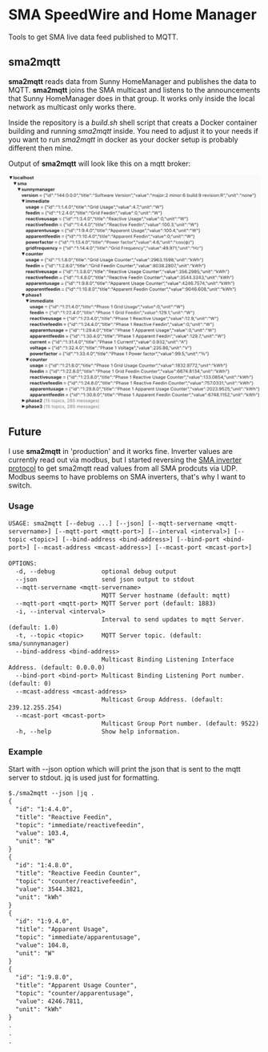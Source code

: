 # SMA SpeedWire and Home Manager

Tools to get SMA live data feed published to MQTT.

## sma2mqtt

__sma2mqtt__ reads data from Sunny HomeManager and publishes the data to MQTT.
__sma2mqtt__ joins the SMA multicast and listens to the announcements that Sunny HomeManager does in that group. It works only inside the local network as multicast only works there.

Inside the repository is a *build.sh* shell script that creats a Docker container building and running *sma2mqtt* inside. You need to adjust it to your needs if you want to run *sma2mqtt* in docker as your docker setup is probably different then mine.

Output of __sma2mqtt__ will look like this on a mqtt broker:

![SunnyManager mqtt example](Images/sunnymanager.mqtt.png)


## Future

I use __sma2mqtt__ in 'production' and it works fine. Inverter values are currently read out via modbus, but I started reversing the [SMA inverter protocol](SMA%20Protocol.md) to get sma2mqtt read values from all SMA prodcuts via UDP. Modbus seems to have problems on SMA inverters, that's why I want to switch.

### Usage


```
USAGE: sma2mqtt [--debug ...] [--json] [--mqtt-servername <mqtt-servername>] [--mqtt-port <mqtt-port>] [--interval <interval>] [--topic <topic>] [--bind-address <bind-address>] [--bind-port <bind-port>] [--mcast-address <mcast-address>] [--mcast-port <mcast-port>]

OPTIONS:
  -d, --debug             optional debug output 
  --json                  send json output to stdout 
  --mqtt-servername <mqtt-servername>
                          MQTT Server hostname (default: mqtt)
  --mqtt-port <mqtt-port> MQTT Server port (default: 1883)
  -i, --interval <interval>
                          Interval to send updates to mqtt Server. (default: 1.0)
  -t, --topic <topic>     MQTT Server topic. (default: sma/sunnymanager)
  --bind-address <bind-address>
                          Multicast Binding Listening Interface Address. (default: 0.0.0.0)
  --bind-port <bind-port> Multicast Binding Listening Port number. (default: 0)
  --mcast-address <mcast-address>
                          Multicast Group Address. (default: 239.12.255.254)
  --mcast-port <mcast-port>
                          Multicast Group Port number. (default: 9522)
  -h, --help              Show help information.
```


### Example 

Start with --json option which will print the json that is sent to the mqtt server to stdout. jq is used just for formatting.
```
$./sma2mqtt --json |jq . 
{
  "id": "1:4.4.0",
  "title": "Reactive Feedin",
  "topic": "immediate/reactivefeedin",
  "value": 103.4,
  "unit": "W"
}
{
  "id": "1:4.8.0",
  "title": "Reactive Feedin Counter",
  "topic": "counter/reactivefeedin",
  "value": 3544.3821,
  "unit": "kWh"
}
{
  "id": "1:9.4.0",
  "title": "Apparent Usage",
  "topic": "immediate/apparentusage",
  "value": 104.8,
  "unit": "W"
}
{
  "id": "1:9.8.0",
  "title": "Apparent Usage Counter",
  "topic": "counter/apparentusage",
  "value": 4246.7811,
  "unit": "kWh"
}
.
.
.
```


